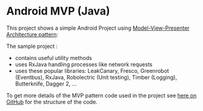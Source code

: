 # Android MVP (Java)

This project shows a simple Android Project using [Model-View-Presenter Architecture pattern](https://github.com/hilfritz/Android-HBMvp/tree/v1/mvp-framework):


The sample project :
 * contains useful utility methods
 * uses RxJava handling processes like network requests
 * uses these popular libraries: LeakCanary, Fresco, Greenrobot (Eventbus), RxJava, Robolectric (Unit testing), Timber (Logging), Butterknife, Dagger 2, ...

To get more details of the MVP pattern code used in the project see [here on GitHub](https://github.com/hilfritz/Android-HBMvp/tree/v1/mvp-framework) for the structure of the code.
